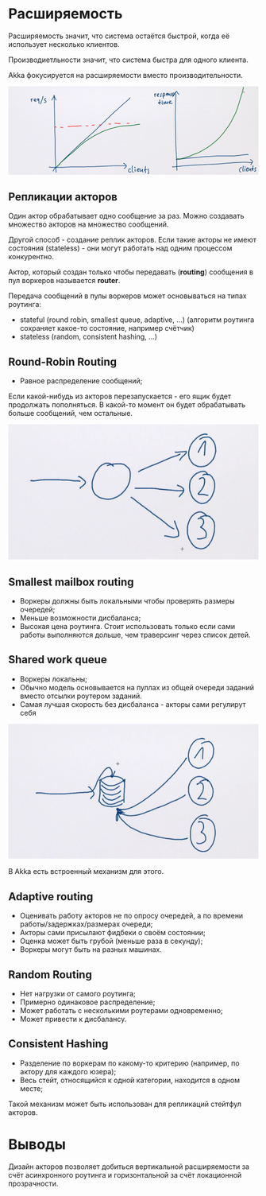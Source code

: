 # Расширяемость

Расширяемость значит, что система остаётся быстрой, когда её использует несколько клиентов.

Производиетльности значит, что система быстра для одного клиента.

Akka фокусируется на расширяемости вместо производительности.

![](img/scale-vs-pf.png)

## Репликации акторов

Один актор обрабатывает одно сообщение за раз. Можно создавать множество акторов на множество сообщений.

Другой способ - создание реплик акторов. Если такие акторы не имеют состояния (stateless) - они могут работать над одним процессом конкурентно. 

Актор, который создан только чтобы передавать (**routing**) сообщения в пул воркеров называется **router**.

Передача сообщений в пулы воркеров может основываться на типах роутинга:

- stateful (round robin, smallest queue, adaptive, ...) (алгоритм роутинга сохраняет какое-то состояние, например счётчик)
- stateless (random, consistent hashing, ...)

## Round-Robin Routing

- Равное распределение сообщений;

Если какой-нибудь из акторов перезапускается - его ящик будет продолжать пополняться. В какой-то момент он будет обрабатывать больше сообщений, чем остальные.

![](img/robin.png)

## Smallest mailbox routing

- Воркеры должны быть локальными чтобы проверять размеры очередей;
- Меньше возможности дисбаланса;
- Высокая цена роутинга. Стоит использовать только если сами работы выполняются дольше, чем траверсинг через список детей.

## Shared work queue

- Воркеры локальны;
- Обычно модель основывается на пуллах из общей очереди заданий вместо отсылки роутером заданий.
- Самая лучшая скорость без дисбаланса - акторы сами регулирут себя

![](img/shared-queue.png)

В Akka есть встроенный механизм для этого.

## Adaptive routing

- Оценивать работу акторов не по опросу очередей, а по времени работы/задержках/размерах очереди;
- Акторы сами присылают фидбеки о своём состоянии;
- Оценка может быть грубой (меньше раза в секунду);
- Воркеры могут быть на разных машинах.

## Random Routing

- Нет нагрузки от самого роутинга;
- Примерно одинаковое распределение;
- Может работать с несколькими роутерами одновременно;
- Может привести к дисбалансу.

## Consistent Hashing 

- Разделение по воркерам по какому-то критерию (например, по актору для каждого юзера); 
- Весь стейт, относящийся к одной категории, находится в одном месте;

Такой механизм может быть использован для репликаций стейтфул акторов.

# Выводы 

Дизайн акторов позволяет добиться вертикальной расширяемости за счёт асинхронного роутинга и горизонтальной за счёт локационной прозрачности.


